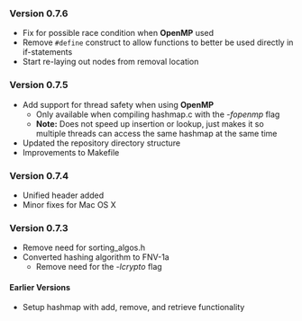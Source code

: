 ### Version 0.7.6

* Fix for possible race condition when **OpenMP** used
* Remove `#define` construct to allow functions to better be used directly in
if-statements
* Start re-laying out nodes from removal location

### Version 0.7.5

* Add support for thread safety when using **OpenMP**
  * Only available when compiling hashmap.c with the *-fopenmp* flag
  * **Note:** Does not speed up insertion or lookup, just makes it so multiple
  threads can access the same hashmap at the same time
* Updated the repository directory structure
* Improvements to Makefile

### Version 0.7.4

* Unified header added
* Minor fixes for Mac OS X

### Version 0.7.3

* Remove need for sorting_algos.h
* Converted hashing algorithm to FNV-1a
  * Remove need for the *-lcrypto* flag

#### Earlier Versions

* Setup hashmap with add, remove, and retrieve functionality
